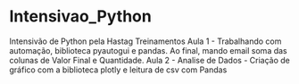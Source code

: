 # Intensivao_Python
Intensivão de Python pela Hastag Treinamentos
Aula 1 - Trabalhando com automação, biblioteca pyautogui e pandas. Ao final, mando email soma das colunas de Valor Final e Quantidade.
Aula 2 - Analise de Dados - Criação de gráfico com a biblioteca plotly e leitura de csv com Pandas
